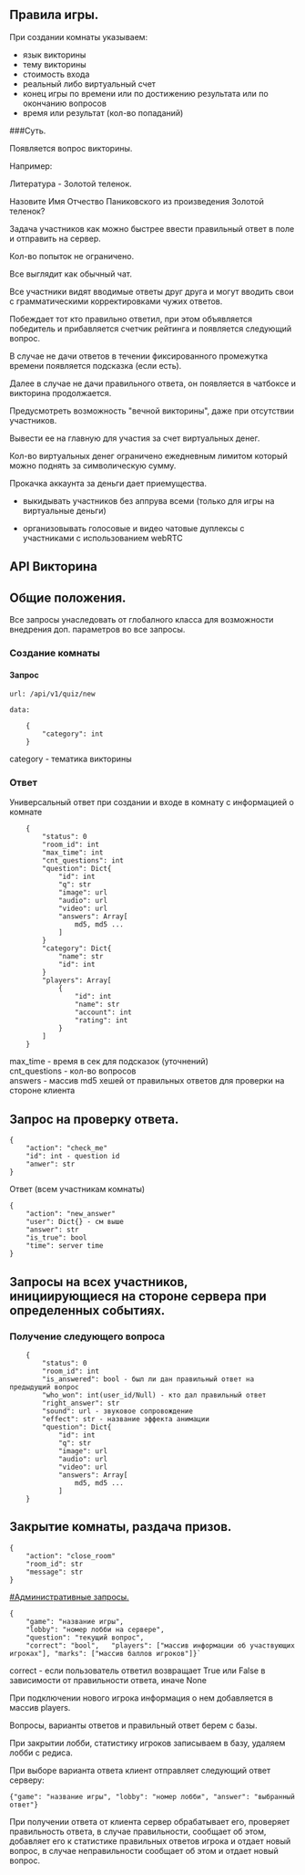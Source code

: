 ## Правила игры.

При создании комнаты указываем:

- язык викторины
- тему викторины
- стоимость входа
- реальный либо виртуальный счет
- конец игры по времени или по достижению результата или по окончанию вопросов
- время или результат (кол-во попаданий)

###Суть.

Появляется вопрос викторины.

Например:

Литература - Золотой теленок.

Назовите Имя Отчество Паниковского из произведения Золотой теленок?

Задача участников как можно быстрее ввести правильный ответ в поле и отправить на сервер.

Кол-во попыток не ограничено.
 
Все выглядит как обычный чат. 
 
Все участники видят вводимые ответы друг друга и могут вводить свои с грамматическими корректировками чужих ответов. 
 
Побеждает тот кто правильно ответил, при этом объявляется победитель и прибавляется счетчик рейтинга и появляется следующий вопрос.
 
В случае не дачи ответов в течении фиксированного промежутка времени появляется подсказка (если есть).

Далее в случае не дачи правильного ответа, он появляется в чатбоксе и викторина продолжается. 

Предусмотреть возможность "вечной викторины", даже при отсутствии участников. 

Вывести ее на главную для участия за счет виртуальных денег.

Кол-во виртуальных денег ограничено ежедневным лимитом который можно поднять за символическую сумму.

Прокачка аккаунта за деньги дает приемущества.

- выкидывать участников без аппрува всеми (только для игры на виртуальные деньги)

- организовывать голосовые и видео чатовые дуплексы с участниками с использованием webRTC




## API Викторина

## Общие положения.

Все запросы унаследовать от глобалного класса для возможности внедрения доп. параметров во все запросы.

### Создание комнаты

#### Запрос

    url: /api/v1/quiz/new
    
    data:
    
        {
            "category": int
        }    
        
category - тематика викторины
        
### Ответ

Универсальный ответ при создании и входе в комнату с информацией о комнате

        {
            "status": 0
            "room_id": int
            "max_time": int
            "cnt_questions": int
            "question": Dict{
                "id": int
                "q": str
                "image": url
                "audio": url
                "video": url
                "answers": Array[
                    md5, md5 ...
                ]
            }
            "category": Dict{
                "name": str
                "id": int
            }
            "players": Array[
                {
                    "id": int
                    "name": str
                    "account": int
                    "rating": int
                }
            ]
        }
        
max_time - время в сек для подсказок (уточнений)   
cnt_questions - кол-во вопросов       
answers - массив md5 хешей от правильных ответов для проверки на стороне клиента    

## Запрос на проверку ответа.

    {
        "action": "check_me"
        "id": int - question id
        "anwer": str
    }
    
Ответ (всем участникам комнаты)

    {
        "action": "new_answer"
        "user": Dict{} - см выше
        "answer": str
        "is_true": bool
        "time": server time
    }    

## Запросы на всех участников, инициирующиеся на стороне сервера при определенных событиях.

### Получение следующего вопроса

        {
            "status": 0
            "room_id": int
            "is_answered": bool - был ли дан правильный ответ на предыдущий вопрос
            "who_won": int(user_id/Null) - кто дал правильный ответ
            "right_answer": str
            "sound": url - звуковое сопровождение
            "effect": str - название эффекта анимации
            "question": Dict{
                "id": int
                "q": str
                "image": url
                "audio": url
                "video": url
                "answers": Array[
                    md5, md5 ...
                ]
        }



## Закрытие комнаты, раздача призов.

    {
        "action": "close_room"
        "room_id": str
        "message": str
    }
    
    
[#Административные запросы.](admin_api.md)


    {
        "game": "название игры", 
        "lobby": "номер лобби на сервере", 
        "question": "текущий вопрос", 
        "correct": "bool",   "players": ["массив информации об участвующих игроках"], "marks": ["массив баллов игроков"]}`

correct - если пользователь ответил возвращает True или False в зависимости от правильности ответа, иначе None

При подключении нового игрока информация о нем добавляется в массив players.

Вопросы, варианты ответов и правильный ответ берем с базы. 

При закрытии лобби, статистику игроков записываем в базу, удаляем лобби с редиса.

При выборе варианта ответа клиент отправляет следующий ответ серверу:

`{"game": "название игры", "lobby": "номер лобби", "answer": "выбранный ответ"}`

При получении ответа от клиента сервер обрабатывает его, проверяет правильность ответа, в случае правильности, сообщает об этом, добавляет его к статистике правильных ответов игрока и отдает новый вопрос, в случае неправильности сообщает об этом и отдает новый вопрос.
